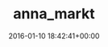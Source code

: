 ---
title:		"anna_markt"
type:		"photos"
mediatype:		"upload"
description:		"TBC"
date:		"2016-01-10 18:42:41+00:00"
album:		"city"
filename:		"anna-markt.md"
series:		""
cl_public_id:		"city/anna_markt"
cl_version:		1497000193
format:		"tiff"
bytes:		6192676
width:		2154
height:		1440
colours:
- "#0F0702"
- "#271A11"
- "#201A11"
- "#735135"
- "#131311"
- "#E7D7C9"
- "#0B0702"
- "#D7A580"
- "#715D44"
- "#09110B"
- "#796F63"
- "#D2AD7D"
- "#0F1E18"
- "#2E3531"
- "#CBCDBC"
- "#12140D"
- "#757768"
- "#010603"
- "#69736A"
exposure_mode:		"Auto"
program:		"Aperture-priority AE"
aperture:		"2.8"
focal_length:		"24.0 mm"
iso:		"1000"
shutter_speed:		"1/80"
metering:		"Multi-segment"
flash:		"Off, Did not fire"
white_balance:		"Custom"
colour_temp:		"4500"
has_crop:		"true"
orientation:		"Horizontal (normal)"
camera_model:		"NIKON D800"
lens_info:		"24-70mm f/2.8"
artist:		"No artist info"
x_resolution:		"300"
y_resolution:		"300"
---